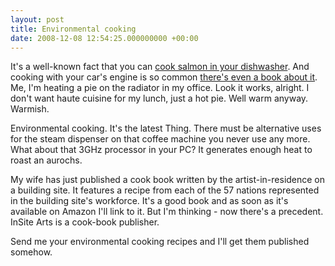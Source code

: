 ```yaml
---
layout: post
title: Environmental cooking
date: 2008-12-08 12:54:25.000000000 +00:00
---
```

It's a well-known fact that you can <a href="http://www.google.co.uk/search?q=dishwasher+cooking" target="_blank">cook salmon in your dishwasher</a>. And cooking with your car's engine is so common <a href="http://books.google.com/books?id=tZIFAAAACAAJ" target="_blank">there's even a book about it</a>. Me, I'm heating a pie on the radiator in my office. Look it works, alright. I don't want haute cuisine for my lunch, just a hot pie. Well warm anyway. Warmish.

Environmental cooking. It's the latest Thing. There must be alternative uses for the steam dispenser on that coffee machine you never use any more. What about that 3GHz processor in your PC? It generates enough heat to roast an aurochs.

My wife has just published a cook book written by the artist-in-residence on a building site. It features a recipe from each of the 57 nations represented in the building site's workforce. It's a good book and as soon as it's available on Amazon I'll link to it. But I'm thinking - now there's a precedent. InSite Arts is a cook-book publisher.

Send me your environmental cooking recipes and I'll get them published somehow.
